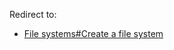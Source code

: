 Redirect to:

*   [File systems#Create a file system](/index.php/File_systems#Create_a_file_system "File systems")